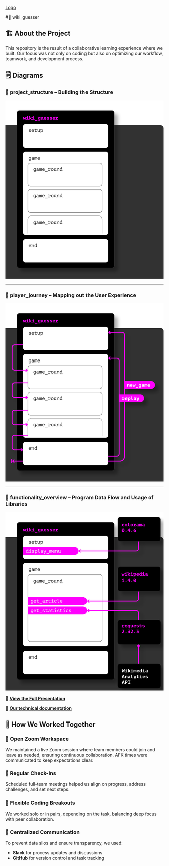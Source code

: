[Logo](assets/wiki_guesser_logo.jpg)


#🚀 wiki_guesser 

## 🏗 About the Project  
This repository is the result of a collaborative learning experience where we built.
Our focus was not only on coding but also on optimizing our workflow, teamwork, and development process.  

## 🗒️ Diagrams  

### 📌 project_structure – Building the Structure  
![Slide 10](https://github.com/alexandergreif/Wikiguesser/raw/main/assets/wikguesser_pres_9.jpg)  

---

### 📌 player_journey – Mapping out the User Experience  
![Slide 11](https://github.com/alexandergreif/Wikiguesser/raw/main/assets/wikguesser_pres_10.jpg)  

---

### 📌 functionality_overview – Program Data Flow and Usage of Libraries  
![Slide 12](https://github.com/alexandergreif/Wikiguesser/raw/main/assets/wikguesser_pres_11.jpg)  

🔗 **[View the Full Presentation](assets/wiki_guesser_presentation.pdf)**

🔗 **[Our technical documentation](Wikiguesser_Technical_Documentation.md)**

## 🤝 How We Worked Together  

### 🔹 Open Zoom Workspace  
We maintained a live Zoom session where team members could join and leave as needed, ensuring continuous collaboration. AFK times were communicated to keep expectations clear.  

### 🔹 Regular Check-Ins  
Scheduled full-team meetings helped us align on progress, address challenges, and set next steps.  

### 🔹 Flexible Coding Breakouts  
We worked solo or in pairs, depending on the task, balancing deep focus with peer collaboration.  

### 🔹 Centralized Communication  
To prevent data silos and ensure transparency, we used:  
- **Slack** for process updates and discussions  
- **GitHub** for version control and task tracking
